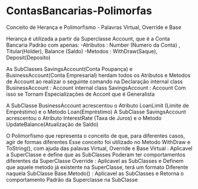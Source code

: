 # ContasBancarias-Polimorfas
Conceito de Herança e Polimorfismo - Palavras Virtual, Override e Base

Herança é utilizada a partir da Superclasse Account, 
que é a Conta Bancaria Padrão com apenas: 
-Atributos  : Number (Numero da Conta) , Titular(Holder), Balance (Saldo)
-Metodos : WithDraw(Saque), Deposit(Deposito)

As SubClasses SavingsAccount(Conta Poupança) e BusinessAccount(Conta Empresarial) herdam todos os Atributos e Metodos de Account ao realizar o seguinte comando na Declaração
internal class BusinessAccount  : Account
internal class SavingsAccount   : Account
Com isso se Tornam Especializações de Accont que é Generalista

A SubClasse BusinessAccount acrescentou o Atributo LoanLimit (Limite de Empréstimo) e o Metodo Loan(Empréstimo)
A SubClasse SavingsAccount acrescentou o Atributo InterestRate (Taxa de Juros) e o Metodo UpdateBalance(Atualização de Saldo)


O Polimorfismo que representa o conceito de que, para diferentes casos, agir de formas diferentes
Esse conceito foi utilizado no Metodo WithDraw e ToString(), com ajuda das palavas Virtual, Override e Base
Virtual : Aplicavel a SuperClasse e define que as SubClasses Poderam ter comportamentos diferentes da SuperClasse
Override : Aplicavel as SubClasses e Definem que aquele metodo já existente na SuperClasse, terá um formato Diferente naquela SubClasse
Base.Metodo() : Aplicavel as SubClasses e Retorna o comportamento Padrão da Superclasse na SubClasse


